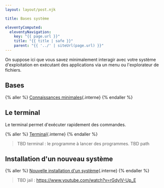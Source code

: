 ```yaml
---
layout: layout/post.njk

title: Bases système

eleventyComputed:
  eleventyNavigation:
    key: "{{ page.url }}"
    title: "{{ title | safe }}"
    parent: "{{ '../' | siteUrl(page.url) }}"
---
```


On suppose ici que vous savez minimalement interagir avec votre système d'exploitation en exécutant des applications via un menu ou l'explorateur de fichiers.

## Bases

{% aller %}
[Connaissances minimales](bases){.interne}
{% endaller %}

## Le terminal

Le terminal permet d'exécuter rapidement des commandes.

{% aller %}
[Terminal](terminal){.interne}
{% endaller %}

> TBD terminal : le programme à lancer des programmes.
> TBD path

## Installation d'un nouveau système

{% aller %}
[Nouvelle installation d'un système](système-installation){.interne}
{% endaller %}

> TBD jail : <https://www.youtube.com/watch?v=rGdylV-Up_E>
